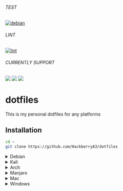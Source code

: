 ###### TEST
[![debian](https://github.com/HackberryA3/dotfiles/actions/workflows/debian.yaml/badge.svg)](https://github.com/HackberryA3/dotfiles/actions/workflows/debian.yaml)

###### LINT
[![lint](https://github.com/HackberryA3/dotfiles/actions/workflows/lint.yaml/badge.svg)](https://github.com/HackberryA3/dotfiles/actions/workflows/lint.yaml)

###### CURRENTLY SUPPORT
<img src="https://img.shields.io/badge/-Debian-A81D33.svg?logo=debian&style=flat"> <img src="https://img.shields.io/badge/-Ubuntu-6F52B5.svg?logo=ubuntu&style=flat"> <img src="https://img.shields.io/badge/-Kali-0087f2.svg?logo=kalilinux&logoColor=ffffff&style=flat">

# dotfiles

This is my personal dotfiles for any platforms

## Installation

```sh
cd ~
git clone https://github.com/HackberryA3/dotfiles
```

<details>
	<summary>Debian</summary>

```sh
sudo ./dotfiles/unix/linux/debian/scripts/install.sh # install all
sudo ./dotfiles/unix/linux/debian/scripts/install_cui.sh # install only CUI tools
sudo ./dotfiles/unix/linux/debian/scripts/install_gui.sh # install only GUI tools
sudo ./dotfiles/unix/linux/debian/scripts/dotfiles.sh # install only dotfiles
```

> Don't need `sudo` if you are already as root
</details>

<details>
	<summary>Kali</summary>

install_cui.sh for kali additionaly installs cracking tools. If you don't want them, You can run debian/scripts/install.sh instead.
```sh
sudo ./dotfiles/unix/linux/debian/kali/scripts/install.sh # install all
sudo ./dotfiles/unix/linux/debian/kali/scripts/install_cui.sh # install only CUI tools
sudo ./dotfiles/unix/linux/debian/kali/scripts/install_gui.sh # install only GUI tools
sudo ./dotfiles/unix/linux/debian/kali/scripts/dotfiles.sh # install only dotfiles
```

> Don't need `sudo` if you are already as root
</details>

<details>
	<summary>Arch</summary>
Coming soon...
</details>

<details>
	<summary>Manjaro</summary>
Coming soon...
</details>

<details>
	<summary>Mac</summary>
Coming soon...
</details>

<details>
	<summary>Windows</summary>
Coming soon...
</details>
